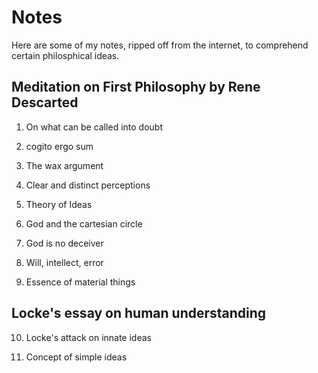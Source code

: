 # Notes

Here are some of my notes, ripped off from the internet, to comprehend certain philosphical ideas. 

## Meditation on First Philosophy by Rene Descarted

1. On what can be called into doubt

2. cogito ergo sum

3. The wax argument

4. Clear and distinct perceptions

5. Theory of Ideas

6. God and the cartesian circle

7. God is no deceiver

8. Will, intellect, error

9. Essence of material things

## Locke's essay on human understanding

10. Locke's attack on innate ideas

11. Concept of simple ideas
